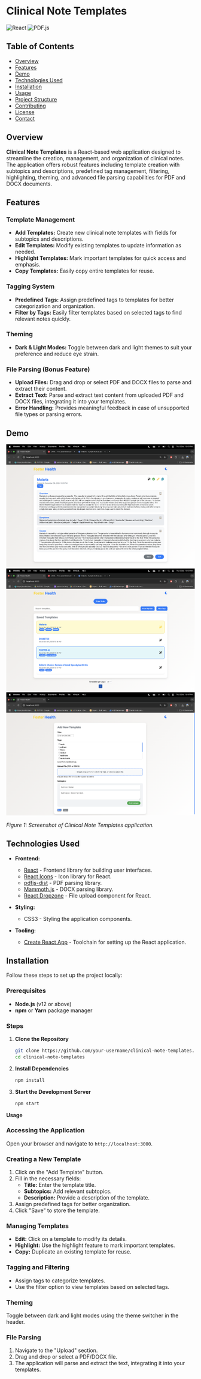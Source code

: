 # Clinical Note Templates

![React](https://img.shields.io/badge/React-17.0.2-blue.svg)
![PDF.js](https://img.shields.io/badge/PDF.js-3.6.157-blue.svg)

## Table of Contents

- [Overview](#overview)
- [Features](#features)
- [Demo](#demo)
- [Technologies Used](#technologies-used)
- [Installation](#installation)
- [Usage](#usage)
- [Project Structure](#project-structure)
- [Contributing](#contributing)
- [License](#license)
- [Contact](#contact)

## Overview

**Clinical Note Templates** is a React-based web application designed to streamline the creation, management, and organization of clinical notes. The application offers robust features including template creation with subtopics and descriptions, predefined tag management, filtering, highlighting, theming, and advanced file parsing capabilities for PDF and DOCX documents.

## Features

### Template Management

- **Add Templates:** Create new clinical note templates with fields for subtopics and descriptions.
- **Edit Templates:** Modify existing templates to update information as needed.
- **Highlight Templates:** Mark important templates for quick access and emphasis.
- **Copy Templates:** Easily copy entire templates for reuse.

### Tagging System

- **Predefined Tags:** Assign predefined tags to templates for better categorization and organization.
- **Filter by Tags:** Easily filter templates based on selected tags to find relevant notes quickly.

### Theming

- **Dark & Light Modes:** Toggle between dark and light themes to suit your preference and reduce eye strain.

### File Parsing (Bonus Feature)

- **Upload Files:** Drag and drop or select PDF and DOCX files to parse and extract their content.
- **Extract Text:** Parse and extract text content from uploaded PDF and DOCX files, integrating it into your templates.
- **Error Handling:** Provides meaningful feedback in case of unsupported file types or parsing errors.

## Demo

![App Screenshot](a1.png)
![App Screenshot](a2.png)
![App Screenshot](a3.png)

*Figure 1: Screenshot of Clinical Note Templates application.*

## Technologies Used

- **Frontend:**
  - [React](https://reactjs.org/) - Frontend library for building user interfaces.
  - [React Icons](https://react-icons.github.io/react-icons/) - Icon library for React.
  - [pdfjs-dist](https://github.com/mozilla/pdf.js/) - PDF parsing library.
  - [Mammoth.js](https://github.com/mwilliamson/mammoth.js/) - DOCX parsing library.
  - [React Dropzone](https://react-dropzone.js.org/) - File upload component for React.

- **Styling:**
  - CSS3 - Styling the application components.

- **Tooling:**
  - [Create React App](https://create-react-app.dev/) - Toolchain for setting up the React application.

## Installation

Follow these steps to set up the project locally:

### Prerequisites

- **Node.js** (v12 or above)
- **npm** or **Yarn** package manager

### Steps

1. **Clone the Repository**

   ```bash
   git clone https://github.com/your-username/clinical-note-templates.git
   cd clinical-note-templates


2. **Install Dependencies**

   ```bash
   npm install


3. **Start the Development Server**

   ```bash
   npm start


**Usage**

###  Accessing the Application
Open your browser and navigate to `http://localhost:3000`.

### Creating a New Template
1. Click on the "Add Template" button.
2. Fill in the necessary fields:
   - **Title:** Enter the template title.
   - **Subtopics:** Add relevant subtopics.
   - **Description:** Provide a description of the template.
3. Assign predefined tags for better organization.
4. Click "Save" to store the template.

### Managing Templates
- **Edit:** Click on a template to modify its details.
- **Highlight:** Use the highlight feature to mark important templates.
- **Copy:** Duplicate an existing template for reuse.

### Tagging and Filtering
- Assign tags to categorize templates.
- Use the filter option to view templates based on selected tags.

### Theming
Toggle between dark and light modes using the theme switcher in the header.

### File Parsing
1. Navigate to the "Upload" section.
2. Drag and drop or select a PDF/DOCX file.
3. The application will parse and extract the text, integrating it into your templates.
